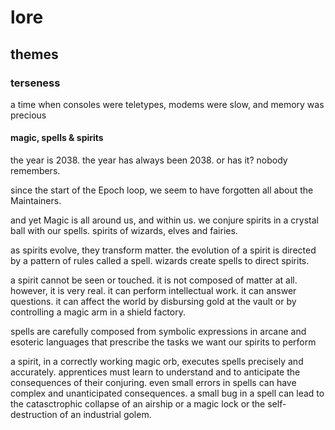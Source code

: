 # lore

## themes

### terseness

a time when consoles were teletypes, modems were slow, and memory was precious

####  magic, spells & spirits

the year is 2038.
the year has always been 2038. or has it?
nobody remembers.

since the start of the Epoch loop,
we seem to have forgotten all about the Maintainers.

and yet Magic is all around us, and within us.
we conjure spirits in a crystal ball with our spells.
spirits of wizards, elves and fairies.

as spirits evolve, they transform matter.
the evolution of a spirit is directed by a pattern of rules called a spell.
wizards create spells to direct spirits.

a spirit cannot be seen or touched.
it is not composed of matter at all.
however, it is very real.
it can perform intellectual work. it can answer questions.
it can affect the world by disbursing gold at the vault or by controlling a magic arm in a shield factory.

spells are carefully composed from symbolic expressions in arcane and esoteric languages that prescribe the tasks we want our spirits to perform

a spirit, in a correctly working magic orb, executes spells precisely and accurately. apprentices must learn to understand and to anticipate the consequences of their conjuring. even small errors in spells can have complex and unanticipated consequences. a small bug in a spell can lead to the catasctrophic collapse of an airship or a magic lock or the self-destruction of an industrial golem.
